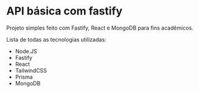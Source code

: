 # API básica com fastify
Projeto simples feito com Fastify, React e MongoDB para fins acadêmicos.

Lista de todas as tecnologias utilizadas:
  - Node.JS
  - Fastify
  - React
  - TailwindCSS
  - Prisma
  - MongoDB
